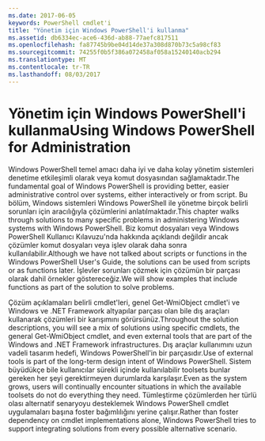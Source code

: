```yaml
---
ms.date: 2017-06-05
keywords: PowerShell cmdlet'i
title: "Yönetim için Windows PowerShell'i kullanma"
ms.assetid: db6334ec-ace6-436d-ab88-77aefc817511
ms.openlocfilehash: fa87745b9be04d14de37a308d870b73c5a98cf83
ms.sourcegitcommit: 74255f0b5f386a072458af058a15240140acb294
ms.translationtype: MT
ms.contentlocale: tr-TR
ms.lasthandoff: 08/03/2017
---
```

# <a name="using-windows-powershell-for-administration"></a><span data-ttu-id="2c25b-103">Yönetim için Windows PowerShell'i kullanma</span><span class="sxs-lookup"><span data-stu-id="2c25b-103">Using Windows PowerShell for Administration</span></span>
<span data-ttu-id="2c25b-104">Windows PowerShell temel amacı daha iyi ve daha kolay yönetim sistemleri denetime etkileşimli olarak veya komut dosyasından sağlamaktadır.</span><span class="sxs-lookup"><span data-stu-id="2c25b-104">The fundamental goal of Windows PowerShell is providing better, easier administrative control over systems, either interactively or from script.</span></span> <span data-ttu-id="2c25b-105">Bu bölüm, Windows sistemleri Windows PowerShell ile yönetme birçok belirli sorunları için aracılığıyla çözümlerini anlatılmaktadır.</span><span class="sxs-lookup"><span data-stu-id="2c25b-105">This chapter walks through solutions to many specific problems in administering Windows systems with Windows PowerShell.</span></span> <span data-ttu-id="2c25b-106">Biz komut dosyaları veya Windows PowerShell Kullanıcı Kılavuzu'nda hakkında açıklandı değildir ancak çözümler komut dosyaları veya işlev olarak daha sonra kullanılabilir.</span><span class="sxs-lookup"><span data-stu-id="2c25b-106">Although we have not talked about scripts or functions in the Windows PowerShell User's Guide, the solutions can be used from scripts or as functions later.</span></span> <span data-ttu-id="2c25b-107">İşlevler sorunları çözmek için çözümün bir parçası olarak dahil örnekler göstereceğiz.</span><span class="sxs-lookup"><span data-stu-id="2c25b-107">We will show examples that include functions as part of the solution to solve problems.</span></span>

<span data-ttu-id="2c25b-108">Çözüm açıklamaları belirli cmdlet'leri, genel Get-WmiObject cmdlet'i ve Windows ve .NET Framework altyapılar parçası olan bile dış araçları kullanarak çözümleri bir karışımını görürsünüz.</span><span class="sxs-lookup"><span data-stu-id="2c25b-108">Throughout the solution descriptions, you will see a mix of solutions using specific cmdlets, the general Get-WmiObject cmdlet, and even external tools that are part of the Windows and .NET Framework infrastructures.</span></span> <span data-ttu-id="2c25b-109">Dış araçlar kullanımını uzun vadeli tasarım hedefi, Windows PowerShell'in bir parçasıdır.</span><span class="sxs-lookup"><span data-stu-id="2c25b-109">Use of external tools is part of the long-term design intent of Windows PowerShell.</span></span> <span data-ttu-id="2c25b-110">Sistem büyüdükçe bile kullanıcılar sürekli içinde kullanılabilir toolsets bunlar gereken her şeyi gerektirmeyen durumlarda karşılaşır.</span><span class="sxs-lookup"><span data-stu-id="2c25b-110">Even as the system grows, users will continually encounter situations in which the available toolsets do not do everything they need.</span></span> <span data-ttu-id="2c25b-111">Tümleştirme çözümlerden her türlü olası alternatif senaryoyu desteklemek Windows PowerShell cmdlet uygulamaları başına foster bağımlılığını yerine çalışır.</span><span class="sxs-lookup"><span data-stu-id="2c25b-111">Rather than foster dependency on cmdlet implementations alone, Windows PowerShell tries to support integrating solutions from every possible alternative scenario.</span></span>

